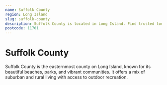 ```yaml
---
name: Suffolk County
region: Long Island
slug: suffolk-county
description: Suffolk County is located in Long Island. Find trusted local plumbers serving this area.
postcode: 11701
---
```


# Suffolk County

Suffolk County is the easternmost county on Long Island, known for its beautiful beaches, parks, and vibrant communities. It offers a mix of suburban and rural living with access to outdoor recreation. 